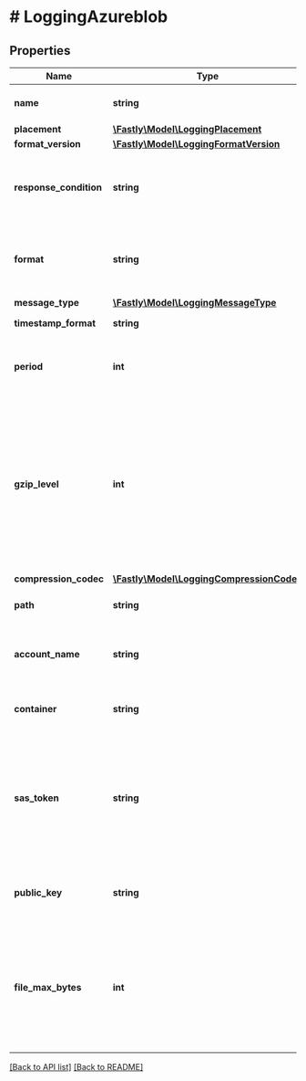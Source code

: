 # # LoggingAzureblob

## Properties

Name | Type | Description | Notes
------------ | ------------- | ------------- | -------------
**name** | **string** | The name for the real-time logging configuration. | [optional]
**placement** | [**\Fastly\Model\LoggingPlacement**](LoggingPlacement.md) |  | [optional]
**format_version** | [**\Fastly\Model\LoggingFormatVersion**](LoggingFormatVersion.md) |  | [optional]
**response_condition** | **string** | The name of an existing condition in the configured endpoint, or leave blank to always execute. | [optional]
**format** | **string** | A Fastly [log format string](https://docs.fastly.com/en/guides/custom-log-formats). | [optional] [default to '%h %l %u %t "%r" %&gt;s %b']
**message_type** | [**\Fastly\Model\LoggingMessageType**](LoggingMessageType.md) |  | [optional]
**timestamp_format** | **string** | Date and time in ISO 8601 format. | [optional] [readonly]
**period** | **int** | How frequently log files are finalized so they can be available for reading (in seconds). | [optional] [default to 3600]
**gzip_level** | **int** | What level of gzip encoding to have when sending logs (default &#x60;0&#x60;, no compression). If an explicit non-zero value is set, then &#x60;compression_codec&#x60; will default to \&quot;gzip.\&quot; Specifying both &#x60;compression_codec&#x60; and &#x60;gzip_level&#x60; in the same API request will result in an error. | [optional] [default to 0]
**compression_codec** | [**\Fastly\Model\LoggingCompressionCodec**](LoggingCompressionCodec.md) |  | [optional]
**path** | **string** | The path to upload logs to. | [optional] [default to 'null']
**account_name** | **string** | The unique Azure Blob Storage namespace in which your data objects are stored. Required. | [optional]
**container** | **string** | The name of the Azure Blob Storage container in which to store logs. Required. | [optional]
**sas_token** | **string** | The Azure shared access signature providing write access to the blob service objects. Be sure to update your token before it expires or the logging functionality will not work. Required. | [optional]
**public_key** | **string** | A PGP public key that Fastly will use to encrypt your log files before writing them to disk. | [optional] [default to 'null']
**file_max_bytes** | **int** | The maximum number of bytes for each uploaded file. A value of 0 can be used to indicate there is no limit on the size of uploaded files, otherwise the minimum value is 1048576 bytes (1 MiB.) | [optional]

[[Back to API list]](../../README.md#endpoints) [[Back to README]](../../README.md)
